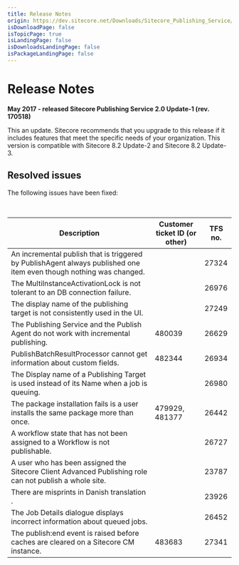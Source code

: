 ```yaml
---
title: Release Notes
origin: https://dev.sitecore.net/Downloads/Sitecore_Publishing_Service/20/Sitecore_Publishing_Service_20_Update1/Release_Notes
isDownloadPage: false
isTopicPage: true
isLandingPage: false
isDownloadsLandingPage: false
isPackageLandingPage: false
---
```


# Release Notes

**May 2017 - released Sitecore Publishing Service 2.0 Update-1 (rev. 170518)**

This an update. Sitecore recommends that you upgrade to this release if it includes features that meet the specific needs of your organization. This version is compatible with Sitecore 8.2 Update-2 and Sitecore 8.2 Update-3.

## Resolved issues

The following issues have been fixed:

​

 | Description | Customer ticket ID (or other) | TFS no. |
 | --- | --- | --- |
 | An incremental publish that is triggered by PublishAgent always published one item even though nothing was changed. |  | 27324 |
 | The MultiInstanceActivationLock is not tolerant to an DB connection failure. |  | 26976 |
 | The display name of the publishing target is not consistently used in the UI. |  | 27249 |
 | The Publishing Service and the Publish Agent do not work with incremental publishing. | 480039 | 26629 |
 | PublishBatchResultProcessor cannot get information about custom fields. | 482344 | 26934 |
 | The Display name of a Publishing Target is used instead of its Name when a job is queuing. |  | 26980 |
 | The package installation fails is a user installs the same package more than once. | 479929, 481377 | 26442 |
 | A workflow state that has not been assigned to a Workflow is not publishable. |  | 26727 |
 | A user who has been assigned the Sitecore Client Advanced Publishing role can not publish a whole site. |  | 23787 |
 | ​There are misprints in Danish translation​. |  | 23926 |
 | The Job Details dialogue displays incorrect information about queued jobs. |  | 26452 |
 | The publish:end event is raised before caches are cleared on a Sitecore CM instance. | 483683 | 27341 |